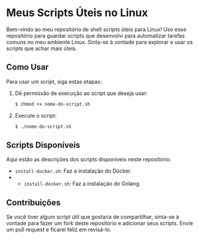 # Meus Scripts Úteis no Linux

Bem-vindo ao meu repositório de shell scripts úteis para Linux! Uso esse repositório para guardar scripts que desenvolvi para automatizar tarefas comuns no meu ambiente Linux. Sinta-se à vontade para explorar e usar os scripts que achar mais úteis.

## Como Usar

Para usar um script, siga estas etapas:

1. Dê permissão de execução ao script que deseja usar:
   ```bash
   $ chmod +x nome-do-script.sh
   ```
2. Execute o script:

   ```bash
   $ ./nome-do-script.sh
   ```
## Scripts Disponíveis
Aqui estão as descrições dos scripts disponíveis neste repositório:

- `install-docker.sh`: Faz a instalação do Docker.
- - `install-docker.sh`: Faz a instalação do Golang.

## Contribuições
Se você tiver algum script útil que gostaria de compartilhar, sinta-se à vontade para fazer um fork deste repositório e adicionar seus scripts. Envie um pull request e ficarei feliz em revisá-lo.
